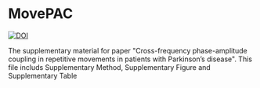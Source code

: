 # MovePAC
[![DOI](https://zenodo.org/badge/439111304.svg)](https://zenodo.org/badge/latestdoi/439111304)

The supplementary material for paper "Cross-frequency phase-amplitude coupling in repetitive movements in patients with Parkinson’s disease".
This file includs Supplementary Method, Supplementary Figure and Supplementary Table
